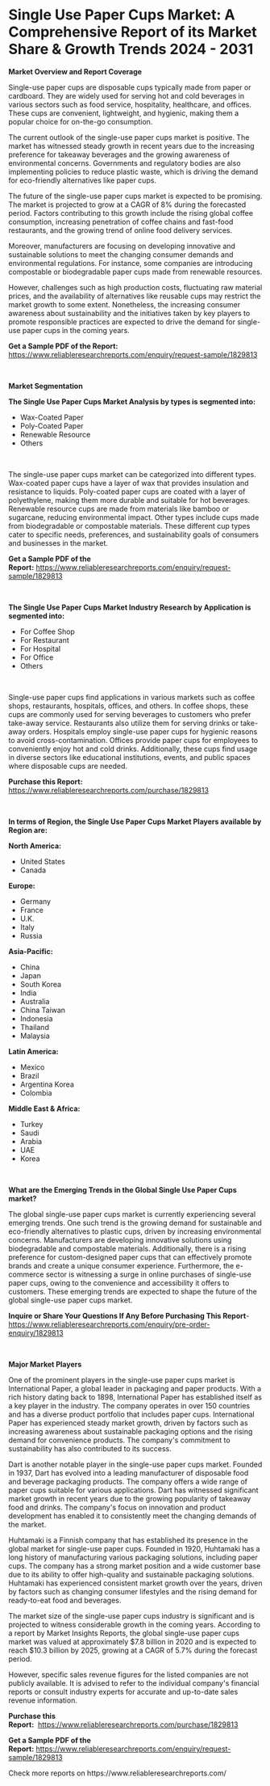 <p><h1>Single Use Paper Cups Market: A Comprehensive Report of its Market Share & Growth Trends 2024 - 2031</h1></p><p><strong>Market Overview and Report Coverage</strong></p>
<p><p>Single-use paper cups are disposable cups typically made from paper or cardboard. They are widely used for serving hot and cold beverages in various sectors such as food service, hospitality, healthcare, and offices. These cups are convenient, lightweight, and hygienic, making them a popular choice for on-the-go consumption.</p><p>The current outlook of the single-use paper cups market is positive. The market has witnessed steady growth in recent years due to the increasing preference for takeaway beverages and the growing awareness of environmental concerns. Governments and regulatory bodies are also implementing policies to reduce plastic waste, which is driving the demand for eco-friendly alternatives like paper cups.</p><p>The future of the single-use paper cups market is expected to be promising. The market is projected to grow at a CAGR of 8% during the forecasted period. Factors contributing to this growth include the rising global coffee consumption, increasing penetration of coffee chains and fast-food restaurants, and the growing trend of online food delivery services.</p><p>Moreover, manufacturers are focusing on developing innovative and sustainable solutions to meet the changing consumer demands and environmental regulations. For instance, some companies are introducing compostable or biodegradable paper cups made from renewable resources.</p><p>However, challenges such as high production costs, fluctuating raw material prices, and the availability of alternatives like reusable cups may restrict the market growth to some extent. Nonetheless, the increasing consumer awareness about sustainability and the initiatives taken by key players to promote responsible practices are expected to drive the demand for single-use paper cups in the coming years.</p></p>
<p><strong>Get a Sample PDF of the Report:</strong> <a href="https://www.reliableresearchreports.com/enquiry/request-sample/1829813">https://www.reliableresearchreports.com/enquiry/request-sample/1829813</a></p>
<p>&nbsp;</p>
<p><strong>Market Segmentation</strong></p>
<p><strong>The Single Use Paper Cups Market Analysis by types is segmented into:</strong></p>
<p><ul><li>Wax-Coated Paper</li><li>Poly-Coated Paper</li><li>Renewable Resource</li><li>Others</li></ul></p>
<p>&nbsp;</p>
<p><p>The single-use paper cups market can be categorized into different types. Wax-coated paper cups have a layer of wax that provides insulation and resistance to liquids. Poly-coated paper cups are coated with a layer of polyethylene, making them more durable and suitable for hot beverages. Renewable resource cups are made from materials like bamboo or sugarcane, reducing environmental impact. Other types include cups made from biodegradable or compostable materials. These different cup types cater to specific needs, preferences, and sustainability goals of consumers and businesses in the market.</p></p>
<p><strong>Get a Sample PDF of the Report:</strong>&nbsp;<a href="https://www.reliableresearchreports.com/enquiry/request-sample/1829813">https://www.reliableresearchreports.com/enquiry/request-sample/1829813</a></p>
<p>&nbsp;</p>
<p><strong>The Single Use Paper Cups Market Industry Research by Application is segmented into:</strong></p>
<p><ul><li>For Coffee Shop</li><li>For Restaurant</li><li>For Hospital</li><li>For Office</li><li>Others</li></ul></p>
<p>&nbsp;</p>
<p><p>Single-use paper cups find applications in various markets such as coffee shops, restaurants, hospitals, offices, and others. In coffee shops, these cups are commonly used for serving beverages to customers who prefer take-away service. Restaurants also utilize them for serving drinks or take-away orders. Hospitals employ single-use paper cups for hygienic reasons to avoid cross-contamination. Offices provide paper cups for employees to conveniently enjoy hot and cold drinks. Additionally, these cups find usage in diverse sectors like educational institutions, events, and public spaces where disposable cups are needed.</p></p>
<p><strong>Purchase this Report:</strong>&nbsp; <a href="https://www.reliableresearchreports.com/purchase/1829813">https://www.reliableresearchreports.com/purchase/1829813</a></p>
<p>&nbsp;</p>
<p><strong>In terms of Region, the Single Use Paper Cups Market Players available by Region are:</strong></p>
<p>
    <p> <strong> North America: </strong>
        <ul>
            <li>United States</li>
            <li>Canada</li>
        </ul>
        </p> 
    <p> <strong> Europe: </strong>
        <ul>
            <li>Germany</li>
            <li>France</li>
            <li>U.K.</li>
            <li>Italy</li>
            <li>Russia</li>
        </ul>
        </p> 
    <p> <strong> Asia-Pacific: </strong>
        <ul>
            <li>China</li>
            <li>Japan</li>
            <li>South Korea</li>
            <li>India</li>
            <li>Australia</li>
            <li>China Taiwan</li>
            <li>Indonesia</li>
            <li>Thailand</li>
            <li>Malaysia</li>
        </ul>
        </p> 
    <p> <strong> Latin America: </strong>
        <ul>
            <li>Mexico</li>
            <li>Brazil</li>
            <li>Argentina Korea</li>
            <li>Colombia</li>
        </ul>
        </p> 
    <p> <strong> Middle East & Africa: </strong>
        <ul>
            <li>Turkey</li>
            <li>Saudi</li>
            <li>Arabia</li>
            <li>UAE</li>
            <li>Korea</li>
        </ul>
    </p>
    </p>
<p>&nbsp;</p>
<p><strong>What are the Emerging Trends in the Global Single Use Paper Cups market?</strong></p>
<p><p>The global single-use paper cups market is currently experiencing several emerging trends. One such trend is the growing demand for sustainable and eco-friendly alternatives to plastic cups, driven by increasing environmental concerns. Manufacturers are developing innovative solutions using biodegradable and compostable materials. Additionally, there is a rising preference for custom-designed paper cups that can effectively promote brands and create a unique consumer experience. Furthermore, the e-commerce sector is witnessing a surge in online purchases of single-use paper cups, owing to the convenience and accessibility it offers to customers. These emerging trends are expected to shape the future of the global single-use paper cups market.</p></p>
<p><strong>Inquire or Share Your Questions If Any Before Purchasing This Report</strong>- <a href="https://www.reliableresearchreports.com/enquiry/pre-order-enquiry/1829813">https://www.reliableresearchreports.com/enquiry/pre-order-enquiry/1829813</a></p>
<p>&nbsp;</p>
<p><strong>Major Market Players</strong></p>
<p><p>One of the prominent players in the single-use paper cups market is International Paper, a global leader in packaging and paper products. With a rich history dating back to 1898, International Paper has established itself as a key player in the industry. The company operates in over 150 countries and has a diverse product portfolio that includes paper cups. International Paper has experienced steady market growth, driven by factors such as increasing awareness about sustainable packaging options and the rising demand for convenience products. The company's commitment to sustainability has also contributed to its success.</p><p>Dart is another notable player in the single-use paper cups market. Founded in 1937, Dart has evolved into a leading manufacturer of disposable food and beverage packaging products. The company offers a wide range of paper cups suitable for various applications. Dart has witnessed significant market growth in recent years due to the growing popularity of takeaway food and drinks. The company's focus on innovation and product development has enabled it to consistently meet the changing demands of the market.</p><p>Huhtamaki is a Finnish company that has established its presence in the global market for single-use paper cups. Founded in 1920, Huhtamaki has a long history of manufacturing various packaging solutions, including paper cups. The company has a strong market position and a wide customer base due to its ability to offer high-quality and sustainable packaging solutions. Huhtamaki has experienced consistent market growth over the years, driven by factors such as changing consumer lifestyles and the rising demand for ready-to-eat food and beverages.</p><p>The market size of the single-use paper cups industry is significant and is projected to witness considerable growth in the coming years. According to a report by Market Insights Reports, the global single-use paper cups market was valued at approximately $7.8 billion in 2020 and is expected to reach $10.3 billion by 2025, growing at a CAGR of 5.7% during the forecast period.</p><p>However, specific sales revenue figures for the listed companies are not publicly available. It is advised to refer to the individual company's financial reports or consult industry experts for accurate and up-to-date sales revenue information.</p></p>
<p><strong>Purchase this Report:</strong>&nbsp;&nbsp;<a href="https://www.reliableresearchreports.com/purchase/1829813">https://www.reliableresearchreports.com/purchase/1829813</a></p>
<p></p>
<p><strong>Get a Sample PDF of the Report:</strong>&nbsp;<a href="https://www.reliableresearchreports.com/enquiry/request-sample/1829813">https://www.reliableresearchreports.com/enquiry/request-sample/1829813</a></p>
<p>Check more reports on https://www.reliableresearchreports.com/</p>